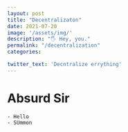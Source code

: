 ```yaml
---
layout: post
title: "Decentralizaton"
date: 2021-07-20
image: '/assets/img/'
description: "🖐 Hey, you."
permalink: "/decentralization"
categories:

twitter_text: 'Decntralize errything'
---
```


# Absurd Sir
    - Hello
    - SUmmon